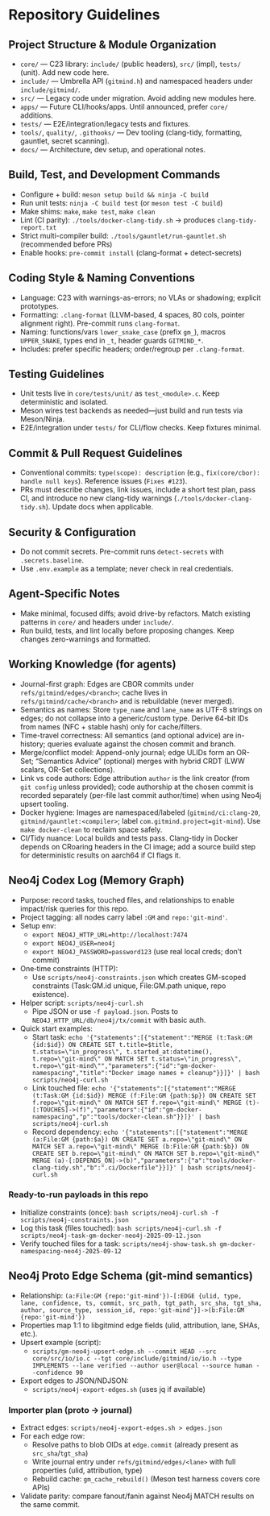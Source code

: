 # Repository Guidelines

## Project Structure & Module Organization
- `core/` — C23 library: `include/` (public headers), `src/` (impl), `tests/` (unit). Add new code here.
- `include/` — Umbrella API (`gitmind.h`) and namespaced headers under `include/gitmind/`.
- `src/` — Legacy code under migration. Avoid adding new modules here.
- `apps/` — Future CLI/hooks/apps. Until announced, prefer `core/` additions.
- `tests/` — E2E/integration/legacy tests and fixtures.
- `tools/`, `quality/`, `.githooks/` — Dev tooling (clang-tidy, formatting, gauntlet, secret scanning).
- `docs/` — Architecture, dev setup, and operational notes.

## Build, Test, and Development Commands
- Configure + build: `meson setup build && ninja -C build`
- Run unit tests: `ninja -C build test` (or `meson test -C build`)
- Make shims: `make`, `make test`, `make clean`
- Lint (CI parity): `./tools/docker-clang-tidy.sh` → produces `clang-tidy-report.txt`
- Strict multi-compiler build: `./tools/gauntlet/run-gauntlet.sh` (recommended before PRs)
- Enable hooks: `pre-commit install` (clang-format + detect-secrets)

## Coding Style & Naming Conventions
- Language: C23 with warnings-as-errors; no VLAs or shadowing; explicit prototypes.
- Formatting: `.clang-format` (LLVM-based, 4 spaces, 80 cols, pointer alignment right). Pre-commit runs `clang-format`.
- Naming: functions/vars `lower_snake_case` (prefix `gm_`), macros `UPPER_SNAKE`, types end in `_t`, header guards `GITMIND_*`.
- Includes: prefer specific headers; order/regroup per `.clang-format`.

## Testing Guidelines
- Unit tests live in `core/tests/unit/` as `test_<module>.c`. Keep deterministic and isolated.
- Meson wires test backends as needed—just build and run tests via Meson/Ninja.
- E2E/integration under `tests/` for CLI/flow checks. Keep fixtures minimal.

## Commit & Pull Request Guidelines
- Conventional commits: `type(scope): description` (e.g., `fix(core/cbor): handle null keys`). Reference issues (`Fixes #123`).
- PRs must describe changes, link issues, include a short test plan, pass CI, and introduce no new clang-tidy warnings (`./tools/docker-clang-tidy.sh`). Update docs when applicable.

## Security & Configuration
- Do not commit secrets. Pre-commit runs `detect-secrets` with `.secrets.baseline`.
- Use `.env.example` as a template; never check in real credentials.

## Agent-Specific Notes
- Make minimal, focused diffs; avoid drive-by refactors. Match existing patterns in `core/` and headers under `include/`.
- Run build, tests, and lint locally before proposing changes. Keep changes zero-warnings and formatted.

## Working Knowledge (for agents)
- Journal-first graph: Edges are CBOR commits under `refs/gitmind/edges/<branch>`; cache lives in `refs/gitmind/cache/<branch>` and is rebuildable (never merged).
- Semantics as names: Store `type_name` and `lane_name` as UTF-8 strings on edges; do not collapse into a generic/custom type. Derive 64-bit IDs from names (NFC + stable hash) only for cache/filters.
- Time-travel correctness: All semantics (and optional advice) are in-history; queries evaluate against the chosen commit and branch.
- Merge/conflict model: Append-only journal; edge ULIDs form an OR-Set; “Semantics Advice” (optional) merges with hybrid CRDT (LWW scalars, OR-Set collections).
- Link vs code authors: Edge attribution `author` is the link creator (from `git config` unless provided); code authorship at the chosen commit is recorded separately (per-file last commit author/time) when using Neo4j upsert tooling.
- Docker hygiene: Images are namespaced/labeled (`gitmind/ci:clang-20`, `gitmind/gauntlet:<compiler>`; label `com.gitmind.project=git-mind`). Use `make docker-clean` to reclaim space safely.
- CI/Tidy nuance: Local builds and tests pass. Clang-tidy in Docker depends on CRoaring headers in the CI image; add a source build step for deterministic results on aarch64 if CI flags it.


## Neo4j Codex Log (Memory Graph)
- Purpose: record tasks, touched files, and relationships to enable impact/risk queries for this repo.
- Project tagging: all nodes carry label `:GM` and `repo:'git-mind'`.
- Setup env:
  - `export NEO4J_HTTP_URL=http://localhost:7474`
  - `export NEO4J_USER=neo4j`
  - `export NEO4J_PASSWORD=password123` (use real local creds; don’t commit)
- One‑time constraints (HTTP):
  - Use `scripts/neo4j-constraints.json` which creates GM-scoped constraints (Task:GM.id unique, File:GM.path unique, repo existence).
- Helper script: `scripts/neo4j-curl.sh`
  - Pipe JSON or use `-f payload.json`. Posts to `NEO4J_HTTP_URL/db/neo4j/tx/commit` with basic auth.
- Quick start examples:
  - Start task: `echo '{"statements":[{"statement":"MERGE (t:Task:GM {id:$id}) ON CREATE SET t.title=$title, t.status=\"in_progress\", t.started_at:datetime(), t.repo=\"git-mind\" ON MATCH SET t.status=\"in_progress\", t.repo=\"git-mind\"","parameters":{"id":"gm-docker-namespacing","title":"Docker image names + cleanup"}}]}' | bash scripts/neo4j-curl.sh`
  - Link touched file: `echo '{"statements":[{"statement":"MERGE (t:Task:GM {id:$id}) MERGE (f:File:GM {path:$p}) ON CREATE SET f.repo=\"git-mind\" ON MATCH SET f.repo=\"git-mind\" MERGE (t)-[:TOUCHES]->(f)","parameters":{"id":"gm-docker-namespacing","p":"tools/docker-clean.sh"}}]}' | bash scripts/neo4j-curl.sh`
  - Record dependency: `echo '{"statements":[{"statement":"MERGE (a:File:GM {path:$a}) ON CREATE SET a.repo=\"git-mind\" ON MATCH SET a.repo=\"git-mind\" MERGE (b:File:GM {path:$b}) ON CREATE SET b.repo=\"git-mind\" ON MATCH SET b.repo=\"git-mind\" MERGE (a)-[:DEPENDS_ON]->(b)","parameters":{"a":"tools/docker-clang-tidy.sh","b":".ci/Dockerfile"}}]}' | bash scripts/neo4j-curl.sh`

### Ready-to-run payloads in this repo
- Initialize constraints (once): `bash scripts/neo4j-curl.sh -f scripts/neo4j-constraints.json`
- Log this task (files touched): `bash scripts/neo4j-curl.sh -f scripts/neo4j-task-gm-docker-neo4j-2025-09-12.json`
- Verify touched files for a task: `scripts/neo4j-show-task.sh gm-docker-namespacing-neo4j-2025-09-12`

## Neo4j Proto Edge Schema (git-mind semantics)
- Relationship: `(a:File:GM {repo:'git-mind'})-[:EDGE {ulid, type, lane, confidence, ts, commit, src_path, tgt_path, src_sha, tgt_sha, author, source_type, session_id, repo:'git-mind'}]->(b:File:GM {repo:'git-mind'})`
- Properties map 1:1 to libgitmind edge fields (ulid, attribution, lane, SHAs, etc.).
- Upsert example (script):
  - `scripts/gm-neo4j-upsert-edge.sh --commit HEAD --src core/src/io/io.c --tgt core/include/gitmind/io/io.h --type IMPLEMENTS --lane verified --author user@local --source human --confidence 90`
- Export edges to JSON/NDJSON:
  - `scripts/neo4j-export-edges.sh` (uses jq if available)

### Importer plan (proto → journal)
- Extract edges: `scripts/neo4j-export-edges.sh > edges.json`
- For each edge row:
  - Resolve paths to blob OIDs at `edge.commit` (already present as `src_sha`/`tgt_sha`)
  - Write journal entry under `refs/gitmind/edges/<lane>` with full properties (ulid, attribution, type)
  - Rebuild cache: `gm_cache_rebuild()` (Meson test harness covers core APIs)
- Validate parity: compare fanout/fanin against Neo4j MATCH results on the same commit.
